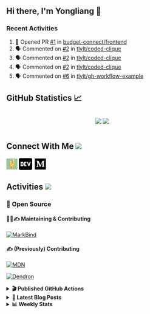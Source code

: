 ## Hi there, I'm Yongliang 👋

### Recent Activities

<!--START_SECTION:activity-->
1. 💪 Opened PR [#1](https://github.com/budget-connect/frontend/pull/1) in [budget-connect/frontend](https://github.com/budget-connect/frontend)
2. 🗣 Commented on [#2](https://github.com/tlylt/coded-clique/issues/2) in [tlylt/coded-clique](https://github.com/tlylt/coded-clique)
3. 🗣 Commented on [#2](https://github.com/tlylt/coded-clique/issues/2) in [tlylt/coded-clique](https://github.com/tlylt/coded-clique)
4. 🗣 Commented on [#2](https://github.com/tlylt/coded-clique/issues/2) in [tlylt/coded-clique](https://github.com/tlylt/coded-clique)
5. 🗣 Commented on [#6](https://github.com/tlylt/gh-workflow-example/issues/6) in [tlylt/gh-workflow-example](https://github.com/tlylt/gh-workflow-example)
<!--END_SECTION:activity-->

## GitHub Statistics :chart_with_upwards_trend:
<div align="center">
<div style="display: flex; align-items: center; justify-content: center;">

[![](https://github-readme-stats-tlylt.vercel.app/api?username=tlylt&show_icons=true&theme=tokyonight&hide_border=true&locale=en)](https://github.com/tlylt)
[![](https://github-readme-streak-stats.herokuapp.com/?user=tlylt&theme=tokyonight&hide_border=true)](https://github.com/tlylt)
</div>
</div>

## Connect With Me <img src="https://media.giphy.com/media/2wh5K5yE3ulp3xgYcG/giphy-downsized.gif" width="30">

<a href="https://www.yongliangliu.com/" target="_blank"><img align="center" src="static/site-icon.png" alt="yongliangliu.com" height="29" width="29" /></a>
<a href="https://dev.to/tlylt" target="_blank"><img align="center" src="static/dev-badge.svg" alt="dev.to/tlylt" height="35" width="35" /></a>
<a href="https://tlylt.medium.com" target="_blank"><img align="center" src="static/medium.png" alt="tlylt.medium.com" height="35" width="35" /></a>

## Activities <img src="https://media.giphy.com/media/WUlplcMpOCEmTGBtBW/giphy.gif" width="30">

### 🔭 Open Source

#### 👷‍♂️✍️ Maintaining & Contributing
[![MarkBind](https://github-readme-stats-tlylt.vercel.app/api/pin/?username=markbind&repo=markbind)](https://github.com/MarkBind/markbind)

#### ✍️ (Previously) Contributing
[![MDN](https://github-readme-stats-tlylt.vercel.app/api/pin/?username=mdn&repo=content)](https://github.com/mdn/content/issues?q=is%3Aopen+involves%3A%40me+sort%3Aupdated-desc)

[![Dendron](https://github-readme-stats-tlylt.vercel.app/api/pin/?username=dendronhq&repo=dendron)](https://github.com/dendronhq/dendron/issues?q=is%3Aopen+involves%3A%40me+sort%3Aupdated-desc)

<details>
<summary> <b>🎬 Published GitHub Actions </b> </summary>

[![install-graphviz](https://github-readme-stats-tlylt.vercel.app/api/pin/?username=tlylt&repo=install-graphviz)](https://github.com/tlylt/install-graphviz)

[![reposense-action](https://github-readme-stats-tlylt.vercel.app/api/pin/?username=tlylt&repo=reposense-action)](https://github.com/tlylt/reposense-action)

[![markbin-action](https://github-readme-stats-tlylt.vercel.app/api/pin/?username=markbind&repo=markbind-action)](https://github.com/MarkBind/markbind-action)

</details>

<details>
<summary> <b>📕 Latest Blog Posts</b> </summary>

<!-- BLOG-POST-LIST:START -->
- [Deploy a ChatGPT API Server in no time](https://www.yongliangliu.com/blog/chatgpt-nextjs-server/)
- [Creating a regex-based Markdown parser in TypeScript](https://www.yongliangliu.com/blog/rmark/)
- [Create VSCode Snippets for Markdown Blog Workflows](https://www.yongliangliu.com/blog/vscode-snippets/)
- [Brag Doc 2023](https://www.yongliangliu.com/blog/brag-doc-2023/)
- [My Journey into Open Source](https://www.yongliangliu.com/blog/my-journey-into-open-source/)
<!-- BLOG-POST-LIST:END -->

</details>

<details>
<summary> <b>📊 Weekly Stats</b> </summary>

<!--START_SECTION:waka-->
![Code Time](http://img.shields.io/badge/Code%20Time-1%2C005%20hrs%2050%20mins-blue)

**🐱 My GitHub Data** 

> 📦 614.3 kB Used in GitHub's Storage 
 > 
> 🏆 1,107 Contributions in the Year 2023
 > 
> 🚫 Not Opted to Hire
 > 
> 📜 172 Public Repositories 
 > 
> 🔑 38 Private Repositories 
 > 
**I'm an Early 🐤** 

```text
🌞 Morning                3773 commits        ███████░░░░░░░░░░░░░░░░░░   29.22 % 
🌆 Daytime                3487 commits        ███████░░░░░░░░░░░░░░░░░░   27.00 % 
🌃 Evening                4789 commits        █████████░░░░░░░░░░░░░░░░   37.08 % 
🌙 Night                  865 commits         ██░░░░░░░░░░░░░░░░░░░░░░░   06.70 % 
```
📅 **I'm Most Productive on Wednesday** 

```text
Monday                   1687 commits        ███░░░░░░░░░░░░░░░░░░░░░░   13.06 % 
Tuesday                  1834 commits        ████░░░░░░░░░░░░░░░░░░░░░   14.20 % 
Wednesday                2106 commits        ████░░░░░░░░░░░░░░░░░░░░░   16.31 % 
Thursday                 1635 commits        ███░░░░░░░░░░░░░░░░░░░░░░   12.66 % 
Friday                   1678 commits        ███░░░░░░░░░░░░░░░░░░░░░░   12.99 % 
Saturday                 1973 commits        ████░░░░░░░░░░░░░░░░░░░░░   15.28 % 
Sunday                   2001 commits        ████░░░░░░░░░░░░░░░░░░░░░   15.49 % 
```


📊 **This Week I Spent My Time On** 

```text
🕑︎ Time Zone: Asia/Singapore

💬 Programming Languages: 
Markdown                 2 hrs 53 mins       ████████████░░░░░░░░░░░░░   46.96 % 
TypeScript               2 hrs 36 mins       ███████████░░░░░░░░░░░░░░   42.26 % 
Other                    21 mins             █░░░░░░░░░░░░░░░░░░░░░░░░   05.90 % 
JSON                     14 mins             █░░░░░░░░░░░░░░░░░░░░░░░░   03.90 % 
Bash                     3 mins              ░░░░░░░░░░░░░░░░░░░░░░░░░   00.90 % 
```


 Last Updated on 21/05/2023 00:49:59 UTC
<!--END_SECTION:waka-->

</details>
